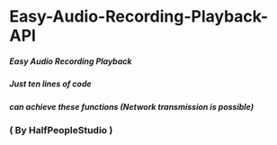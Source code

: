 # Easy-Audio-Recording-Playback-API
##### Easy Audio Recording Playback
##### Just ten lines of code
##### can achieve these functions (Network transmission is possible)
### ( By HalfPeopleStudio )

